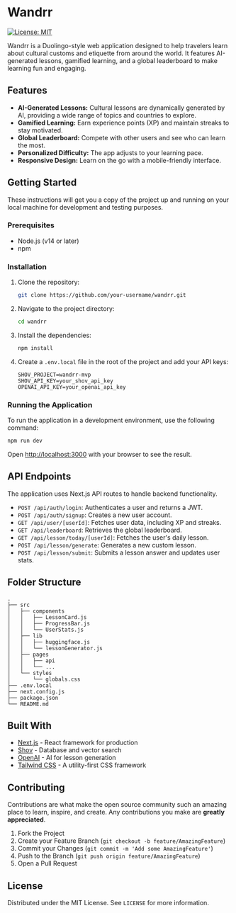 # Wandrr

[![License: MIT](https://img.shields.io/badge/License-MIT-yellow.svg)](https://opensource.org/licenses/MIT)

Wandrr is a Duolingo-style web application designed to help travelers learn about cultural customs and etiquette from around the world. It features AI-generated lessons, gamified learning, and a global leaderboard to make learning fun and engaging.

## Features

- **AI-Generated Lessons:** Cultural lessons are dynamically generated by AI, providing a wide range of topics and countries to explore.
- **Gamified Learning:** Earn experience points (XP) and maintain streaks to stay motivated.
- **Global Leaderboard:** Compete with other users and see who can learn the most.
- **Personalized Difficulty:** The app adjusts to your learning pace.
- **Responsive Design:** Learn on the go with a mobile-friendly interface.

## Getting Started

These instructions will get you a copy of the project up and running on your local machine for development and testing purposes.

### Prerequisites

- Node.js (v14 or later)
- npm

### Installation

1. Clone the repository:
   ```bash
   git clone https://github.com/your-username/wandrr.git
   ```
2. Navigate to the project directory:
   ```bash
   cd wandrr
   ```
3. Install the dependencies:
   ```bash
   npm install
   ```
4. Create a `.env.local` file in the root of the project and add your API keys:
   ```
   SHOV_PROJECT=wandrr-mvp
   SHOV_API_KEY=your_shov_api_key
   OPENAI_API_KEY=your_openai_api_key
   ```

### Running the Application

To run the application in a development environment, use the following command:

```bash
npm run dev
```

Open [http://localhost:3000](http://localhost:3000) with your browser to see the result.

## API Endpoints

The application uses Next.js API routes to handle backend functionality.

- `POST /api/auth/login`: Authenticates a user and returns a JWT.
- `POST /api/auth/signup`: Creates a new user account.
- `GET /api/user/[userId]`: Fetches user data, including XP and streaks.
- `GET /api/leaderboard`: Retrieves the global leaderboard.
- `GET /api/lesson/today/[userId]`: Fetches the user's daily lesson.
- `POST /api/lesson/generate`: Generates a new custom lesson.
- `POST /api/lesson/submit`: Submits a lesson answer and updates user stats.

## Folder Structure

```
.
├── src
│   ├── components
│   │   ├── LessonCard.js
│   │   ├── ProgressBar.js
│   │   └── UserStats.js
│   ├── lib
│   │   ├── huggingface.js
│   │   └── lessonGenerator.js
│   ├── pages
│   │   ├── api
│   │   └── ...
│   └── styles
│       └── globals.css
├── .env.local
├── next.config.js
├── package.json
└── README.md
```

## Built With

- [Next.js](https://nextjs.org/) - React framework for production
- [Shov](https://www.shov.dev/) - Database and vector search
- [OpenAI](https://openai.com/) - AI for lesson generation
- [Tailwind CSS](https://tailwindcss.com/) - A utility-first CSS framework

## Contributing

Contributions are what make the open source community such an amazing place to learn, inspire, and create. Any contributions you make are **greatly appreciated**.

1. Fork the Project
2. Create your Feature Branch (`git checkout -b feature/AmazingFeature`)
3. Commit your Changes (`git commit -m 'Add some AmazingFeature'`)
4. Push to the Branch (`git push origin feature/AmazingFeature`)
5. Open a Pull Request

## License

Distributed under the MIT License. See `LICENSE` for more information.
